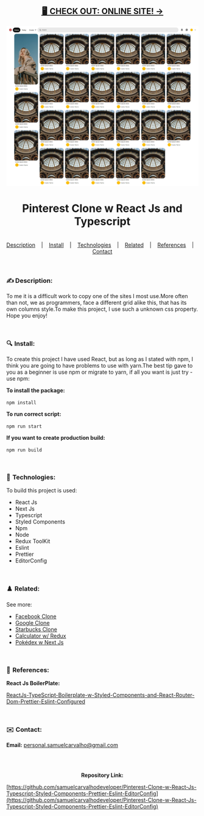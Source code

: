 <h2 align="center"><a href="https://samuelcarvalho.dev/projetos/pinterest" align="center"> 🖥️  CHECK OUT: ONLINE SITE! -></a></h2>


![](./src/assets/img/Pinterest.jpeg)

<h1 align="center">
Pinterest Clone w React Js and Typescript</h1>


<br/>

<div align="center">
  <a href="#description">Description</a> &nbsp;&nbsp;&nbsp;|&nbsp;&nbsp;&nbsp <a href="#install">Install</a> &nbsp;&nbsp;&nbsp;|&nbsp;&nbsp;&nbsp <a href="#technologies">Technologies</a> &nbsp;&nbsp;&nbsp;|&nbsp;&nbsp;&nbsp <a href="#related">Related</a> &nbsp;&nbsp;&nbsp;|&nbsp;&nbsp;&nbsp <a href="#references">References</a> &nbsp;&nbsp;&nbsp;|&nbsp;&nbsp;&nbsp <a href="#contact">Contact</a>
</div>

<br />
<br />

<h3 id="description">✍️ Description:</h3>

<p>To me it is a difficult work to copy one of the sites I most use.More often than not, we as programmers, face a different grid alike this, that has its own columns style.To make this project, I use such a unknown css property. Hope you enjoy!</p>

<br />

<h3 id="install">🔍  Install:</h3>

<p>To create this project I have used React, but as long as I stated with npm, I think you are going to have problems to use with yarn.The best tip gave to you as a beginner is use npm or migrate to yarn, if all you want is just try - use npm:<p>

**To install the package:**

```npm install```


**To run correct script:**

```npm run start```


**If you want to create production build:**

```npm run build```

<br />

<h3 id="technologies">🚀  Technologies:</h3>

<p>To build this project is used:</p>

- React Js
- Next Js
- Typescript
- Styled Components
- Npm
- Node
- Redux ToolKit
- Eslint
- Prettier
- EditorConfig

<br />

<h3 id="related">♟️  Related:</h3>

See more:

<ul>
  <li><a href="https://github.com/samuelcarvalhodeveloper/Facebook-Clone-w-React-Js-Typescript-Styled-Components-Prettier-Eslint-EditorConfig">Facebook Clone</a></li>
  <li><a href="https://github.com/samuelcarvalhodeveloper/Google-Clone-w-React-Js-Typescript-Styled-Components-Prettier-Eslint-EditorConfig">Google Clone</a></li>
  <li><a href="https://github.com/samuelcarvalhodeveloper/Starbucks-Clone-w-React-Js-Typescript-Context-Api-Styled-Components-Prettier-Eslint-EditorConfig">Starbucks Clone</a></li>
  <li><a href="https://github.com/samuelcarvalhodeveloper/Calculator-w-React-Js-Redux-ToolKit-Typescript-Styled-Components-Prettier-Eslint-EditorConfig">Calculator w/ Redux</a></li>
  <li><a href="https://github.com/samuelcarvalhodeveloper/Pokemon-Pokedex-w-React-Js-Next-Js-Typescript-Server-Side-Rendering-Static-Site-Generation-Axios">Pokédex w Next Js</a></li>
</ul>

<br />

<h3 id="references">📖  References:</h3>

**React Js BoilerPlate:**

[ReactJs-TypeScript-Boilerplate-w-Styled-Components-and-React-Router-Dom-Prettier-Eslint-Configured](https://github.com/samuelcarvalhodeveloper/ReactJs-TypeScript-Boilerplate-w-Styled-Components-and-React-Router-Dom-Prettier-Eslint-Configured)

<br />

<h3 id="contact">✉️  Contact:</h3>

**Email:**
<a href="mailto:personal.samuelcarvalho@gmail.com">personal.samuelcarvalho@gmail.com</a>

<br />
<br />

<p align="center"><strong>Repository Link:</strong></p>

[https://github.com/samuelcarvalhodeveloper/Pinterest-Clone-w-React-Js-Typescript-Styled-Components-Prettier-Eslint-EditorConfig](https://github.com/samuelcarvalhodeveloper/Pinterest-Clone-w-React-Js-Typescript-Styled-Components-Prettier-Eslint-EditorConfig)
